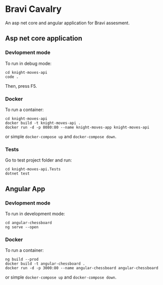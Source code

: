 Bravi Cavalry
=============

An asp net core and angular application for Bravi assesment.


## Asp net core application


### Devlopment mode

To run in debug mode:

```
cd knight-moves-api
code .
```

Then, press F5.


### Docker

To run a container:
```
cd knight-moves-api
docker build -t knight-moves-api .
docker run -d -p 8080:80 --name knight-moves-app knight-moves-api
```

or simple `docker-compose up` and `docker-compose down`.


### Tests

Go to test project folder and run:

```
cd knight-moves-api.Tests
dotnet test
```


## Angular App

### Devlopment mode

To run in development mode:
```
cd angular-chessboard
ng serve --open
```


### Docker

To run a container:

```
ng build --prod
docker build -t angular-chessboard .
docker run -d -p 3000:80 --name angular-chessboard angular-chessboard
```


or simple `docker-compose up` and `docker-compose down`.
